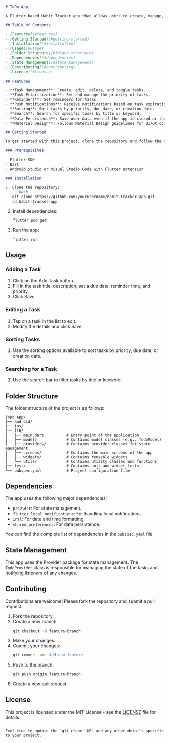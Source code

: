 
```markdown
# ToDo App

A Flutter-based Habit Tracker app that allows users to create, manage, and prioritize tasks. The app supports setting reminders, push notifications, sorting tasks, searching for tasks, and data persistence across app restarts.

## Table of Contents

- [Features](#features)
- [Getting Started](#getting-started)
- [Installation](#installation)
- [Usage](#usage)
- [Folder Structure](#folder-structure)
- [Dependencies](#dependencies)
- [State Management](#state-management)
- [Contributing](#contributing)
- [License](#license)

## Features

- **Task Management**: Create, edit, delete, and toggle tasks.
- **Task Prioritization**: Set and manage the priority of tasks.
- **Reminders**: Set reminders for tasks.
- **Push Notifications**: Receive notifications based on task expiration.
- **Sorting**: Sort tasks by priority, due date, or creation date.
- **Search**: Search for specific tasks by title or keyword.
- **Data Persistence**: Save user data even if the app is closed or the phone is restarted.
- **Material Design**: Follows Material Design guidelines for UI/UX consistency.

## Getting Started

To get started with this project, clone the repository and follow the installation instructions.

### Prerequisites

- Flutter SDK
- Dart
- Android Studio or Visual Studio Code with Flutter extension

### Installation

1. Clone the repository:
   ```bash
   git clone https://github.com/yourusername/habit-tracker-app.git
   cd habit-tracker-app
   ```
2. Install dependencies:
   ```bash
   flutter pub get
   ```
3. Run the app:
   ```bash
   flutter run
   ```

## Usage

### Adding a Task

1. Click on the Add Task button.
2. Fill in the task title, description, set a due date, reminder time, and priority.
3. Click Save.

### Editing a Task

1. Tap on a task in the list to edit.
2. Modify the details and click Save.

### Sorting Tasks

1. Use the sorting options available to sort tasks by priority, due date, or creation date.

### Searching for a Task

1. Use the search bar to filter tasks by title or keyword.

## Folder Structure

The folder structure of the project is as follows:

```
ToDo App/
├── android/
├── ios/
├── lib/
│   ├── main.dart          # Entry point of the application
│   ├── model/             # Contains model classes (e.g., TodoModel)
│   ├── providers/         # Contains provider classes for state management
│   ├── screens/           # Contains the main screens of the app
│   ├── widgets/           # Contains reusable widgets
│   └── utils/             # Contains utility classes and functions
├── test/                  # Contains unit and widget tests
└── pubspec.yaml           # Project configuration file
```

## Dependencies

The app uses the following major dependencies:

- `provider`: For state management.
- `flutter_local_notifications`: For handling local notifications.
- `intl`: For date and time formatting.
- `shared_preferences`: For data persistence.

You can find the complete list of dependencies in the `pubspec.yaml` file.

## State Management

This app uses the Provider package for state management. The `TodoProvider` class is responsible for managing the state of the tasks and notifying listeners of any changes.

## Contributing

Contributions are welcome! Please fork the repository and submit a pull request.

1. Fork the repository.
2. Create a new branch:
   ```bash
   git checkout -b feature-branch
   ```
3. Make your changes.
4. Commit your changes:
   ```bash
   git commit -am 'Add new feature'
   ```
5. Push to the branch:
   ```bash
   git push origin feature-branch
   ```
6. Create a new pull request.

## License

This project is licensed under the MIT License - see the [LICENSE](LICENSE) file for details.
```

Feel free to update the `git clone` URL and any other details specific to your project.